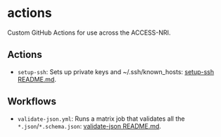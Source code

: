 # actions

Custom GitHub Actions for use across the ACCESS-NRI.

## Actions

* `setup-ssh`: Sets up private keys and ~/.ssh/known_hosts: [setup-ssh README.md](.github/actions/setup-ssh/README.md). 

## Workflows

* `validate-json.yml`: Runs a matrix job that validates all the `*.json`/`*.schema.json`: [validate-json README.md](.github/workflows/README.md).

